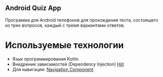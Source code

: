 ## Android Quiz App

Программа для Android телефонов для прохождения теста, состоящего из трех вопросов, каждый с тремя вариантами ответов.

# Используемые технологии

- Язык программирования Kotlin
- Внедрение зависимостей (Dependency Injection) [Hilt](https://developer.android.com/training/dependency-injection/hilt-android)
- Для навигации: [Navigation Component](https://developer.android.com/guide/navigation/navigation-getting-started)
